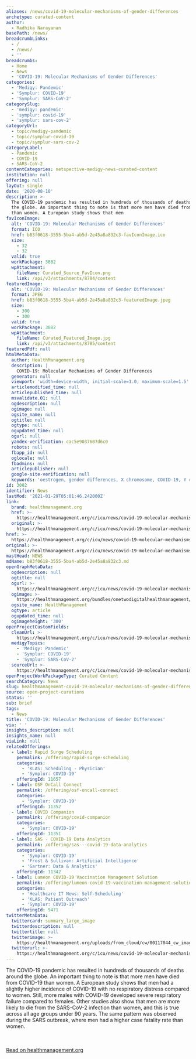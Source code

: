 ```yaml
---
aliases: /news/covid-19-molecular-mechanisms-of-gender-differences
archetype: curated-content
author:
  - Radhika Narayanan
basePath: /news/
breadcrumbLinks:
  - /
  - /news/
  - ''
breadcrumbs:
  - Home
  - News
  - 'COVID-19: Molecular Mechanisms of Gender Differences'
categories:
  - 'Medigy: Pandemic'
  - 'Symplur: COVID-19'
  - 'Symplur: SARS-CoV-2'
categorySlug:
  - 'medigy: pandemic'
  - 'symplur: covid-19'
  - 'symplur: sars-cov-2'
categoryUrl:
  - topic/medigy-pandemic
  - topic/symplur-covid-19
  - topic/symplur-sars-cov-2
categoryLabel:
  - Pandemic
  - COVID-19
  - SARS-CoV-2
contentCategories: netspective-medigy-news-curated-content
institution: null
offering: null
layOut: single
date: '2020-08-10'
description: >-
  The COVID-19 pandemic has resulted in hundreds of thousands of deaths around
  the globe. An important thing to note is that more men have died from COVID-19
  than women. A European study shows that men 
favIconImage:
  alt: 'COVID-19: Molecular Mechanisms of Gender Differences'
  format: ICO
  href: b83f0618-3555-5ba4-ab5d-2e45a8a832c3-favIconImage.ico
  size:
    - 32
    - 32
  valid: true
  workPackage: 3082
  wpAttachment:
    fileName: Curated_Source_FavIcon.png
    link: /api/v3/attachments/8784/content
featuredImage:
  alt: 'COVID-19: Molecular Mechanisms of Gender Differences'
  format: JPEG
  href: b83f0618-3555-5ba4-ab5d-2e45a8a832c3-featuredImage.jpeg
  size:
    - 300
    - 300
  valid: true
  workPackage: 3082
  wpAttachment:
    fileName: Curated_Featured_Image.jpg
    link: /api/v3/attachments/8785/content
featuredPdf: null
htmlMetaData:
  author: HealthManagement.org
  description: |
    COVID-19: Molecular Mechanisms of Gender Differences 
  generator: null
  viewport: 'width=device-width, initial-scale=1.0, maximum-scale=1.5'
  articlemodified_time: null
  articlepublished_time: null
  msvalidate.01: null
  ogdescription: null
  ogimage: null
  ogsite_name: null
  ogtitle: null
  ogtype: null
  ogupdated_time: null
  ogurl: null
  yandex-verification: cac5e9037607d6c0
  robots: null
  fbapp_id: null
  oglocale: null
  fbadmins: null
  articlepublisher: null
  google-site-verification: null
  keywords: 'oestrogen, gender differences, X chromosome, COVID-19, Y chromosome'
id: 3082
identifier: News
lastMod: '2021-01-29T05:01:46.242000Z'
link:
  brand: healthmanagement.org
  href: >-
    https://healthmanagement.org/c/icu/news/covid-19-molecular-mechanisms-of-gender-differences
  original: >-
    https://healthmanagement.org/c/icu/news/covid-19-molecular-mechanisms-of-gender-differences
href: >-
  https://healthmanagement.org/c/icu/news/covid-19-molecular-mechanisms-of-gender-differences
original: >-
  https://healthmanagement.org/c/icu/news/covid-19-molecular-mechanisms-of-gender-differences
mastHead: NEWS
mdName: b83f0618-3555-5ba4-ab5d-2e45a8a832c3.md
openGraphMetaData:
  ogdescription: null
  ogtitle: null
  ogurl: >-
    https://healthmanagement.org/c/icu/news/covid-19-molecular-mechanisms-of-gender-differences
  ogimage: >-
    https://healthmanagement.org/bundles/onetwodigitalhealthmanagement/img/healthmanagement_logo_square.jpg
  ogsite_name: HealthManagement
  ogtype: article
  ogupdated_time: null
  ogimageheight: '300'
openProjectCustomFields:
  cleanUrl: >-
    https://healthmanagement.org/c/icu/news/covid-19-molecular-mechanisms-of-gender-differences
  medigyTopics:
    - 'Medigy: Pandemic'
    - 'Symplur: COVID-19'
    - 'Symplur: SARS-CoV-2'
  sourceUrl: >-
    https://healthmanagement.org/c/icu/news/covid-19-molecular-mechanisms-of-gender-differences
openProjectWorkPackageType: Curated Content
searchCategory: News
slug: healthmanagement-covid-19-molecular-mechanisms-of-gender-differences
source: open-project-curations
status: ''
sub: brief
tags:
  - News
title: 'COVID-19: Molecular Mechanisms of Gender Differences'
via: ' '
insights_description: null
insights_name: null
viaLink: null
relatedOfferings:
  - label: Rapid Surge Scheduling
    permalink: /offering/rapid-surge-scheduling
    categories:
      - 'KLAS: Scheduling - Physician'
      - 'Symplur: COVID-19'
    offeringId: 11657
  - label: OSF OnCall Connect
    permalink: /offering/osf-oncall-connect
    categories:
      - 'Symplur: COVID-19'
    offeringId: 11352
  - label: COVID Companion
    permalink: /offering/covid-companion
    categories:
      - 'Symplur: COVID-19'
    offeringId: 11351
  - label: SAS - COVID-19 Data Analytics
    permalink: /offering/sas---covid-19-data-analytics
    categories:
      - 'Symplur: COVID-19'
      - 'Frost & Sullivan: Artificial Intelligence'
      - 'Gartner: Data & Analytics'
    offeringId: 11342
  - label: Lumeon COVID-19 Vaccination Management Solution
    permalink: /offering/lumeon-covid-19-vaccination-management-solution
    categories:
      - 'Healthcare IT News: Self-Scheduling'
      - 'KLAS: Patient Outreach'
      - 'Symplur: COVID-19'
    offeringId: 9471
twitterMetaData:
  twittercard: summary_large_image
  twitterdescription: null
  twittertitle: null
  twitterimage: >-
    https://healthmanagement.org/uploads/from_cloud/cw/00117044_cw_image_wi_fab99006ec96d2588b7bc71f625e4fd0.jpg
  twitterurl: >-
    https://healthmanagement.org/c/icu/news/covid-19-molecular-mechanisms-of-gender-differences
---
```

The COVID-19 pandemic has resulted in hundreds of thousands of deaths around the globe. An important thing to note is that more men have died from COVID-19 than women. A European study shows that men had a slightly higher incidence of COVID-19 with no respiratory distress compared to women. Still, more males with COVID-19 developed severe respiratory failure compared to females. Other studies also show that men are more likely to die from the SARS-CoV-2 infection than women, and this is true across all age groups under 90 years. The same pattern was observed during the SARS outbreak, where men had a higher case fatality rate than women. 

<br><br><a target="_blank" href=https://healthmanagement.org/c/icu/news/covid-19-molecular-mechanisms-of-gender-differences>Read on healthmanagement.org</a>